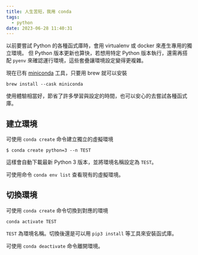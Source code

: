 ```yaml
---
title: 人生苦短，我用 conda
tags:
  - python
date: 2023-06-28 11:40:31
---
```


以前要嘗試 Python 的各種函式庫時，會用 virtualenv 或 docker 來產生專用的獨立環境。
但 Python 版本更新也算快，若想用特定 Python 版本執行，還需再搭配 `pyenv` 來確認運行環境，這些套疊讓環境設定變得更複雜。

現在已有 [miniconda](https://docs.conda.io/en/latest/miniconda.html) 工具，只要用 brew 就可以安裝

`brew install --cask miniconda`

使用體驗相當好，節省了許多學習與設定的時間，也可以安心的去嘗試各種函式庫。


## 建立環境

可使用 `conda create` 命令建立獨立的虛擬環境

```
$ conda create python=3 --n TEST
```

這樣會自動下載最新 Python 3 版本，並將環境名稱設定為 `TEST`。

可使用命令 `conda env list` 查看現有的虛擬環境。

## 切換環境

可使用 `conda create` 命令切換到對應的環境

`conda activate TEST`

`TEST` 為環境名稱。切換後還是可以用 `pip3 install` 等工具來安裝函式庫。

可使用 `conda deactivate` 命令離開環境。
